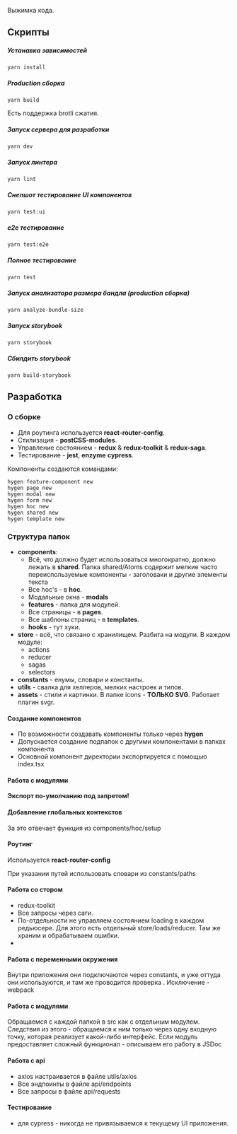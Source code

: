 Выжимка кода. 

## Скрипты

##### Устанавка зависимостей
```shell script
yarn install
```
##### Production сборка
```shell script
yarn build
```
Есть поддержка brotli сжатия.

##### Запуск сервера для разработки
```shell script
yarn dev
```
##### Запуск линтера
```shell script
yarn lint
```
##### Снепшот тестирование UI компонентов
```shell script
yarn test:ui
```
##### e2e тестирование
```shell script
yarn test:e2e
```
##### Полное тестирование
```shell script
yarn test
```
##### Запуск анализатора размера бандла (production сборка)
```shell script
yarn analyze-bundle-size
```
##### Запуск storybook
```shell script
yarn storybook
```
##### Сбилдить storybook
```shell script
yarn build-storybook
```
## Разработка

### О сборке
* Для роутинга используется **react-router-config**.
* Стилизация - **postCSS-modules**.
* Управление состоянием - **redux** & **redux-toolkit** & **redux-saga**.
* Тестирование - **jest**, **enzyme** **сypress**.

Компоненты создаются командами:
```shell script
hygen feature-component new
hygen page new
hygen modal new
hygen form new
hygen hoc new
hygen shared new
hygen template new
```

### Структура папок
* **components**:
    * Всё, что должно будет использоваться многократно, должно лежать в **shared**.
    Папка shared/Atoms содержит мелкие часто переиспользуемые компоненты - заголоваки и другие элементы текста
    * Все hoc's - в **hoc**.
    * Модальные окна - **modals**
    * **features** - папка для модулей.
    * Все страницы - в **pages**.
    * Все шаблоны страниц - в **templates**.
    * **hooks** - тут хуки.
* **store** - всё, что связано с хранилищем. Разбита на модули. В каждом модуле:
    * actions
    * reducer
    * sagas
    * selectors
* **constants** - енумы, словари и константы.
* **utils** - свалка для хелперов, мелких настроек и типов.
* **assets** - стили и картинки. В папке icons - **ТОЛЬКО SVG**. Работает плагин svgr.

#### Создание компонентов
* По возможности создавать компоненты только через **hygen**
* Допускается создание подпапок с другими компонентами в папках компонента
* Основной компонент директории экспортируется с помощью index.tsx
#### Работа с модулями
**Экспорт по-умолчанию под запретом!**

#### Добавление глобальных контекстов
За это отвечает функция из components/hoc/setup

#### Роутинг
Используется **react-router-config**

При указании путей использовать словари из constants/paths

#### Работа со стором
* redux-toolkit
* Все запросы через саги.
* По-отдельности не управляем состоянием loading в каждом редьюсере. Для этого есть отдельный store/loads/reducer.
Там же храним и обрабатываем ошибки.
* 
#### Работа с переменными окружения
Внутри приложения они подключаются через constants, и уже оттуда они используются, и там же проводится проверка
. Исключение - webpack

#### Работа с модулями
Обращаемся с каждой папкой в src как с отдельным модулем. Следствия из этого - обращаемся к ним 
только через одну входную точку, которая реализует какой-либо интерфейс. Если 
модуль предоставляет сложный функционал - описываем его работу в JSDoc

#### Работа с api
* axios настраивается в файле utils/axios
* Все эндпоинты в файле api/endpoints
* Все запросы в файле api/requests

#### Тестирование
* для cypress - никогда не привязываемся к текущему UI приложения.
